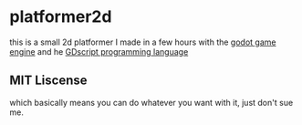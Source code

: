 # platformer2d
this is a small 2d platformer I made in a few hours with the [godot game engine](https://godotengine.org/) and he [GDscript programming language](https://docs.godotengine.org/en/stable/getting_started/step_by_step/scripting.html)

## MIT Liscense
which basically means you can do whatever you want with it, just don't sue me.
